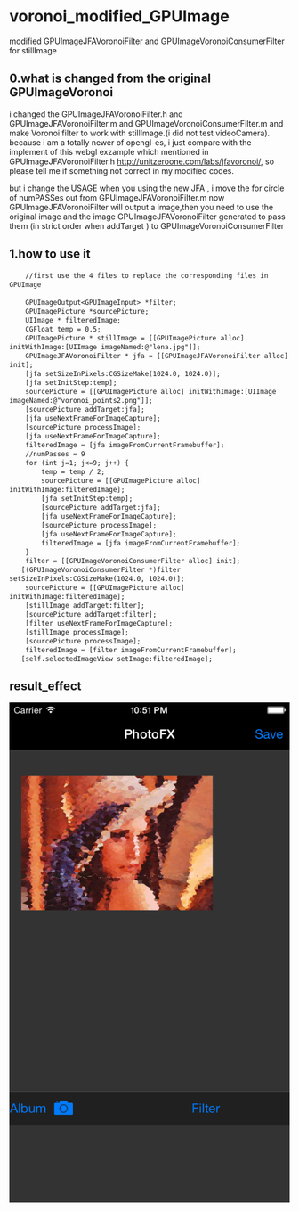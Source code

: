# voronoi_modified_GPUImage
modified GPUImageJFAVoronoiFilter  and GPUImageVoronoiConsumerFilter  for stillImage

0.what is changed from the original GPUImageVoronoi
---------------------------------------------------
i changed the GPUImageJFAVoronoiFilter.h
and GPUImageJFAVoronoiFilter.m
and GPUImageVoronoiConsumerFilter.m
and make Voronoi filter to work with stillImage.(i did not test videoCamera).
because i am a totally newer of opengl-es, i just compare with the implement
of this webgl  exzample which mentioned in  GPUImageJFAVoronoiFilter.h
http://unitzeroone.com/labs/jfavoronoi/,  so please tell me if  something not correct
in my modified codes.

but i change the USAGE when you using the new JFA ,
i move the for circle of numPASSes out from GPUImageJFAVoronoiFilter.m
now GPUImageJFAVoronoiFilter will output a image,then you need to use the original image 
and the image GPUImageJFAVoronoiFilter generated
to pass them (in strict order when addTarget ) to GPUImageVoronoiConsumerFilter

1.how to use it
--------------------
        //first use the 4 files to replace the corresponding files in GPUImage

        GPUImageOutput<GPUImageInput> *filter;
        GPUImagePicture *sourcePicture;
        UIImage * filteredImage;
        CGFloat temp = 0.5;
        GPUImagePicture * stillImage = [[GPUImagePicture alloc] initWithImage:[UIImage imageNamed:@"lena.jpg"]];
        GPUImageJFAVoronoiFilter * jfa = [[GPUImageJFAVoronoiFilter alloc] init];
        [jfa setSizeInPixels:CGSizeMake(1024.0, 1024.0)];
        [jfa setInitStep:temp];
        sourcePicture = [[GPUImagePicture alloc] initWithImage:[UIImage imageNamed:@"voronoi_points2.png"]];
        [sourcePicture addTarget:jfa];
        [jfa useNextFrameForImageCapture];
        [sourcePicture processImage];
        [jfa useNextFrameForImageCapture];
        filteredImage = [jfa imageFromCurrentFramebuffer];
        //numPasses = 9
        for (int j=1; j<=9; j++) {
            temp = temp / 2;
            sourcePicture = [[GPUImagePicture alloc] initWithImage:filteredImage];
            [jfa setInitStep:temp];
            [sourcePicture addTarget:jfa];
            [jfa useNextFrameForImageCapture];
            [sourcePicture processImage];
            [jfa useNextFrameForImageCapture];
            filteredImage = [jfa imageFromCurrentFramebuffer];
        }
        filter = [[GPUImageVoronoiConsumerFilter alloc] init];
       [(GPUImageVoronoiConsumerFilter *)filter setSizeInPixels:CGSizeMake(1024.0, 1024.0)];
        sourcePicture = [[GPUImagePicture alloc] initWithImage:filteredImage];
        [stillImage addTarget:filter];
        [sourcePicture addTarget:filter];
        [filter useNextFrameForImageCapture];
        [stillImage processImage];
        [sourcePicture processImage];
        filteredImage = [filter imageFromCurrentFramebuffer];
       [self.selectedImageView setImage:filteredImage];


result_effect
-------------
![image](https://github.com/ihgazni/voronoi_modified_GPUImage/blob/master/lena_stillImage_result.png)
